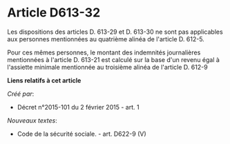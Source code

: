 # Article D613-32

Les dispositions des articles D. 613-29 et D. 613-30 ne sont pas applicables aux personnes mentionnées au quatrième alinéa de
l'article D. 612-5. 

Pour ces mêmes personnes, le montant des indemnités journalières mentionnées à l'article D. 613-21 est calculé sur la base
d'un revenu égal à l'assiette minimale mentionnée au troisième alinéa de l'article D. 612-9

**Liens relatifs à cet article**

_Créé par_:

  - Décret n°2015-101 du 2 février 2015 - art. 1

_Nouveaux textes_:

  - Code de la sécurité sociale. - art. D622-9 (V)
